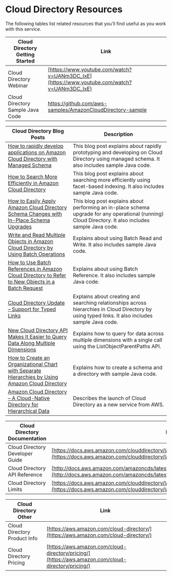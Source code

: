 # Cloud Directory Resources<a name="resources"></a>

The following tables list related resources that you'll find useful as you work with this service\.


| Cloud Directory Getting Started | Link | 
| --- | --- | 
| Cloud Directory Webinar | [https://www.youtube.com/watch?v=UANm3DC_IxE](https://www.youtube.com/watch?v=UANm3DC_IxE) | 
|  Cloud Directory Sample Java Code  | [https://github\.com/aws\-samples/AmazonCloudDirectory\-sample](https://github.com/aws-samples/AmazonCloudDirectory-sample) | 


| Cloud Directory Blog Posts | Description | 
| --- | --- | 
| [How to rapidly develop applications on Amazon Cloud Directory with Managed Schema](https://aws.amazon.com/blogs/database/rapidly-develop-applications-on-amazon-cloud-directory-with-managed-schema/) | This blog post explains about rapidly prototyping and developing on Cloud Directory using managed schema\. It also includes sample Java code\. | 
| [How to Search More Efficiently in Amazon Cloud Directory](https://aws.amazon.com/blogs/security/how-to-search-more-efficiently-in-amazon-cloud-directory/) | This blog post explains about searching more efficiently using facet\-based indexing\. It also includes sample Java code\. | 
| [How to Easily Apply Amazon Cloud Directory Schema Changes with In\-Place Schema Upgrades ](https://aws.amazon.com/blogs/security/how-to-easily-apply-amazon-cloud-directory-schema-changes-with-in-place-schema-upgrades/) | This blog post explains about performing an in\-place schema upgrade for any operational \(running\) Cloud Directory\. It also includes sample Java code\. | 
| [Write and Read Multiple Objects in Amazon Cloud Directory by Using Batch Operations](https://aws.amazon.com/blogs/security/write-and-read-multiple-objects-in-amazon-cloud-directory-by-using-batch-operations/) | Explains about using Batch Read and Write\. It also includes sample Java code\. | 
| [How to Use Batch References in Amazon Cloud Directory to Refer to New Objects in a Batch Request](https://aws.amazon.com/blogs/security/how-to-use-batch-references-in-amazon-cloud-directory-to-refer-to-new-objects-in-a-batch-request/) | Explains about using Batch Reference\. It also includes sample Java code\. | 
| [Cloud Directory Update – Support for Typed Links](https://aws.amazon.com/blogs/aws/cloud-directory-update-support-for-typed-links/) | Explains about creating and searching relationships across hierarchies in Cloud Directory by using typed links\. It also includes sample Java code\.  | 
| [New Cloud Directory API Makes It Easier to Query Data Along Multiple Dimensions](https://aws.amazon.com/blogs/security/new-cloud-directory-api-makes-it-easier-to-query-data-along-multiple-dimensions/) | Explains how to query for data across multiple dimensions with a single call using the ListObjectParentPaths API\. | 
| [How to Create an Organizational Chart with Separate Hierarchies by Using Amazon Cloud Directory](https://aws.amazon.com/blogs/security/how-to-create-an-organizational-chart-with-separate-hierarchies-by-using-amazon-cloud-directory/) | Explains how to create a schema and a directory with sample Java code\.  | 
| [Amazon Cloud Directory – A Cloud\-Native Directory for Hierarchical Data](https://aws.amazon.com/blogs/aws/amazon-cloud-directory-a-cloud-native-directory-for-hierarchical-data/) | Describes the launch of Cloud Directory as a new service from AWS\. | 


| Cloud Directory Documentation | Link | 
| --- | --- | 
|  Cloud Directory Developer Guide  | [https://docs.aws.amazon.com/clouddirectory/latest/developerguide/what_is_cloud_directory.html](https://docs.aws.amazon.com/clouddirectory/latest/developerguide/what_is_cloud_directory.html) | 
|  Cloud Directory API Reference  | [http://docs.aws.amazon.com/amazoncds/latest/APIReference/welcome.html](http://docs.aws.amazon.com/amazoncds/latest/APIReference/welcome.html) | 
| Cloud Directory Limits | [https://docs.aws.amazon.com/clouddirectory/latest/developerguide/limits.html](https://docs.aws.amazon.com/clouddirectory/latest/developerguide/limits.html) | 


| Cloud Directory Other | Link | 
| --- | --- | 
|  Cloud Directory Product Info  | [https://aws.amazon.com/cloud-directory/](https://aws.amazon.com/cloud-directory/) | 
|  Cloud Directory Pricing  | [https://aws.amazon.com/cloud-directory/pricing/](https://aws.amazon.com/cloud-directory/pricing/) | 